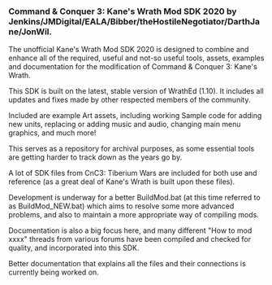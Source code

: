 ### Command & Conquer 3: Kane's Wrath Mod SDK 2020 by Jenkins/JMDigital/EALA/Bibber/theHostileNegotiator/DarthJane/JonWil.
 The unofficial Kane's Wrath Mod SDK 2020 is designed to combine and enhance all of the required, useful and not-so useful tools, assets, examples and documentation for the modification of Command & Conquer 3: Kane's Wrath.
 
 This SDK is built on the latest, stable version of WrathEd (1.10).
 It includes all updates and fixes made by other respected members of the community.
 
 Included are example Art assets, including working Sample code for adding new units, replacing or adding music and audio, changing main menu graphics, and much more!
 
 This serves as a repository for archival purposes, as some essential tools are getting harder to track down as the years go by.
 
 A lot of SDK files from CnC3: Tiberium Wars are included for both use and reference (as a great deal of Kane's Wrath is built upon these files).
 
 Development is underway for a better BuildMod.bat (at this time referred to as BuildMod_NEW.bat) which aims to resolve some more advanced problems, and also to maintain a more appropriate way of compiling mods.
 
 Documentation is also a big focus here, and many different "How to mod xxxx" threads from various forums have been compiled and checked for quality, and incorporated into this SDK.
 
 Better documentation that explains all the files and their connections is currently being worked on.
